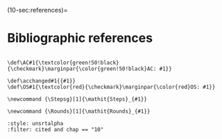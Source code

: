 (10-sec:references)=
# Bibliographic references

```{math}

\def\AC#1{\textcolor{green!50!black}{\checkmark}\marginpar{\color{green!50!black}AC: #1}} 

\def\acchanged#1{{#1}}
\def\OS#1{\textcolor{red}{\checkmark}\marginpar{\color{red}OS: #1}}

\newcommand {\Stepsg}[1]{\mathit{Steps}_{#1}}

\newcommand {\Rounds}[1]{\mathit{Rounds}_{#1}}

```



```{bibliography}
:style: unsrtalpha
:filter: cited and chap == "10"
```